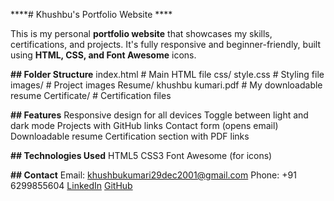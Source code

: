 ****# Khushbu's Portfolio Website ****

This is my personal **portfolio website** that showcases my skills, certifications, and projects. 
It's fully responsive and beginner-friendly, built using **HTML, CSS, and Font Awesome** icons.

**##  Folder Structure**
    index.html # Main HTML file
    css/ style.css # Styling file
    images/ # Project images
    Resume/ khushbu kumari.pdf # My downloadable resume
    Certificate/  # Certification files

**##  Features**
    Responsive design for all devices
    Toggle between light and dark mode
    Projects with GitHub links
    Contact form (opens email)
    Downloadable resume
    Certification section with PDF links

**## Technologies Used**
    HTML5
    CSS3
    Font Awesome (for icons)

**##  Contact**
    Email: khushbukumari29dec2001@gmail.com
    Phone: +91 6299855604
    [LinkedIn](https://www.linkedin.com/in/khushbu-kumari-a5781418b/)
    [GitHub](https://github.com/KhushbuKumari21)




